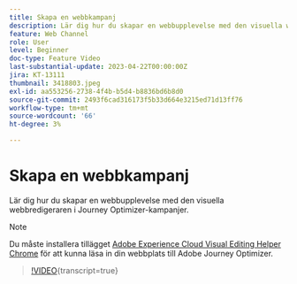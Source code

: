 ```yaml
---
title: Skapa en webbkampanj
description: Lär dig hur du skapar en webbupplevelse med den visuella webbredigeraren i Journey Optimizer-kampanjer.
feature: Web Channel
role: User
level: Beginner
doc-type: Feature Video
last-substantial-update: 2023-04-22T00:00:00Z
jira: KT-13111
thumbnail: 3418803.jpeg
exl-id: aa553256-2738-4f4b-b5d4-b8836bd6b8d0
source-git-commit: 2493f6cad316173f5b33d664e3215ed71d13ff76
workflow-type: tm+mt
source-wordcount: '66'
ht-degree: 3%

---
```


# Skapa en webbkampanj

Lär dig hur du skapar en webbupplevelse med den visuella webbredigeraren i Journey Optimizer-kampanjer.

>[!NOTE]
> Du måste installera tillägget [Adobe Experience Cloud Visual Editing Helper Chrome](https://chrome.google.com/webstore/detail/adobe-experience-cloud-vi/kgmjjkfjacffaebgpkpcllakjifppnca) för att kunna läsa in din webbplats till Adobe Journey Optimizer.

>[!VIDEO](https://video.tv.adobe.com/v/3418803/?quality=12&learn=on){transcript=true}
